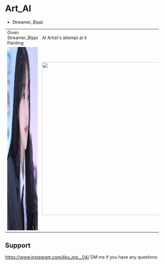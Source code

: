 # Art_AI
 
- Streamer_Bippi 

<table>
  <tr>
     <td>Given Streamer_Bippi Painting</td>
     <td>AI Artist's attempt at it</td>
  </tr>
  <tr>
    <td><img src="IMG_9059.JPG" width=600 height=600></td>
    <td><img src="result.gif" width=500 height=500></td>
  </tr>
 </table>

## Support
https://www.instagram.com/kku_ing._.04/
DM me if you have any questions
